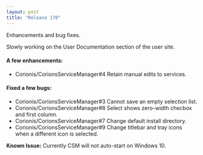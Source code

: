 ```yaml
---
layout: post
title: "Release 170"
---
```

Enhancements and bug fixes.

Slowly working on the User Documentation section of the user site.

#### A few enhancements:
 * Corionis/CorionsServiceManager#4 Retain manual edits to services.

#### Fixed a few bugs:
 * Corionis/CorionsServiceManager#3 Cannot save an empty selection list.
 * Corionis/CorionsServiceManager#8 Select shows zero-width checbox and first column.
 * Corionis/CorionsServiceManager#7 Change default install directory.
 * Corionis/CorionsServiceManager#9 Change titlebar and tray icons when a different icon is selected.

**Known Issue:** Currently CSM will not auto-start on Windows 10.
